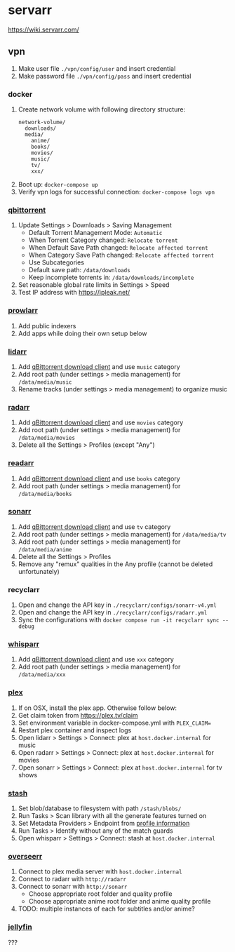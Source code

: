 # servarr

https://wiki.servarr.com/

## vpn

1. Make user file `./vpn/config/user` and insert credential
2. Make password file `./vpn/config/pass`  and insert credential

### docker

1. Create network volume with following directory structure:
    ```
    network-volume/
      downloads/
      media/
        anime/
        books/
        movies/
        music/
        tv/
        xxx/
    ``` 
2. Boot up: `docker-compose up`
3. Verify vpn logs for successful connection: `docker-compose logs vpn`

### [qbittorrent](http://localhost:8080)

1. Update Settings > Downloads > Saving Management 
   - Default Torrent Management Mode: `Automatic`
   - When Torrent Category changed: `Relocate torrent`
   - When Default Save Path changed: `Relocate affected torrent`
   - When Category Save Path changed: `Relocate affected torrent`
   - Use Subcategories
   - Default save path: `/data/downloads`
   - Keep incomplete torrents in: `/data/downloads/incomplete`
2. Set reasonable global rate limits in Settings > Speed
3. Test IP address with https://ipleak.net/

### [prowlarr](http://localhost:9696)

1. Add public indexers
2. Add apps while doing their own setup below

### [lidarr](http://localhost:8686)

1. Add [qBittorrent download client](http://vpn:8080) and use `music` category
3. Add root path (under settings > media management) for `/data/media/music`
4. Rename tracks (under settings > media management) to organize music

### [radarr](http://localhost:7878)

1. Add [qBittorrent download client](http://vpn:8080) and use `movies` category
2. Add root path (under settings > media management) for `/data/media/movies`
3. Delete all the Settings > Profiles (except "Any")

### [readarr](http://localhost:8787)

1. Add [qBittorrent download client](http://vpn:8080) and use `books` category
3. Add root path (under settings > media management) for `/data/media/books`

### [sonarr](http://localhost:8989)

1. Add [qBittorrent download client](http://vpn:8080) and use `tv` category
3. Add root path (under settings > media management) for `/data/media/tv`
4. Add root path (under settings > media management) for `/data/media/anime`
5. Delete all the Settings > Profiles
6. Remove any "remux" qualities in the Any profile (cannot be deleted unfortunately)

### recyclarr

1. Open and change the API key in `./recyclarr/configs/sonarr-v4.yml`
2. Open and change the API key in `./recyclarr/configs/radarr.yml`
3. Sync the configurations with `docker compose run -it recyclarr sync --debug`

### [whisparr](http://localhost:6969)

1. Add [qBittorrent download client](http://vpn:8080) and use `xxx` category
3. Add root path (under settings > media management) for `/data/media/xxx`

### [plex](http://localhost:32400/)

1. If on OSX, install the plex app. Otherwise follow below:
1. Get claim token from https://plex.tv/claim
2. Set environment variable in docker-compose.yml with `PLEX_CLAIM=`
3. Restart plex container and inspect logs
4. Open lidarr > Settings > Connect: plex at `host.docker.internal` for music
5. Open radarr > Settings > Connect: plex at `host.docker.internal` for movies
4. Open sonarr > Settings > Connect: plex at `host.docker.internal` for tv shows

### [stash](http://localhost:9999/)

1. Set blob/database to filesystem with path `/stash/blobs/`
2. Run Tasks > Scan library with all the generate features turned on
3. Set Metadata Providers > Endpoint from [profile information](https://stashdb.org)
4. Run Tasks > Identify without any of the match guards
5. Open whisparr > Settings > Connect: stash at `host.docker.internal`

### [overseerr](http://localhost:5055)

1. Connect to plex media server with `host.docker.internal`
2. Connect to radarr with `http://radarr`
3. Connect to sonarr with `http://sonarr`
   - Choose appropriate root folder and quality profile
   - Choose appropriate anime root folder and anime quality profile
4. TODO: multiple instances of each for subtitles and/or anime?

### [jellyfin](http://localhost:8096)

???
